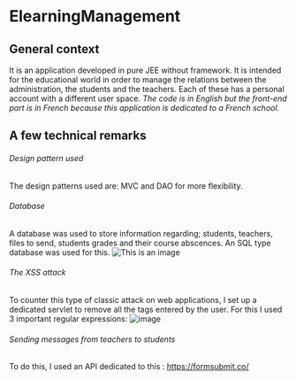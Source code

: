# ElearningManagement

## General context
It is an application developed in pure JEE without framework.  It is intended for the educational world in order to manage the relations between the administration, the students and the teachers.
Each of these has a personal account with a different user space. *The code is in English but the front-end part is in French because this application is dedicated to a French school.*

## A few technical remarks

###### Design pattern used
The design patterns used are: MVC and DAO for more flexibility.

###### Database
A database was used to store information regarding; students, teachers, files to send, students grades and their course abscences. An SQL type database was used for this.
![This is an image](https://user-images.githubusercontent.com/73532355/210249899-638efd92-d5fe-4ff9-8258-5acac8c4732d.png)

###### The XSS attack
To counter this type of classic attack on web applications, I set up a dedicated servlet to remove all the tags entered by the user. For this I used 3 important regular expressions:
![image](https://user-images.githubusercontent.com/73532355/210250334-513eb44e-2662-4ddc-b7b1-2036a99ed03a.png)

###### Sending messages from teachers to students
To do this, I used an API dedicated to this : https://formsubmit.co/

